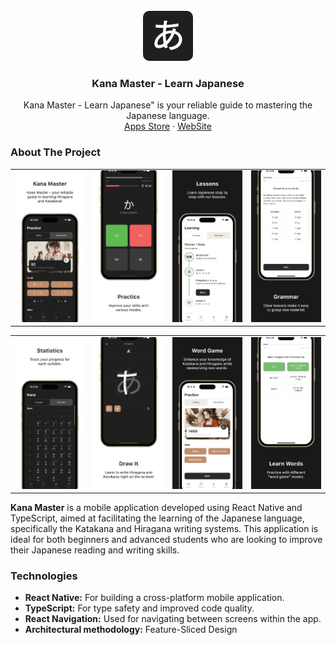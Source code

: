 <br />
<div align="center">
  <a href="https://github.com/nikkhvat/kana-master">
    <img src="./assets/icon.png" style="border-radius: 10px" alt="Logo" width="80" height="80">
  </a>

  <h3 align="center">Kana Master - Learn Japanese</h3>

  <p align="center">
    Kana Master - Learn Japanese" is your reliable guide to mastering the Japanese language.
    <br />
    <a href="https://apps.apple.com/us/app/kana-master-learn-japanese/id6479753061">Apps Store</a>
    ·
    <a href="https://kana-master.khvat.pro/">WebSite</a>
  </p>
</div>


### About The Project


<table>
  <tr>
    <td><img src="docs/image/1.jpg" /></td>
    <td><img src="docs/image/2.jpg" /></td>
    <td><img src="docs/image/3.jpg" /></td>
    <td><img src="docs/image/4.jpg" /></td>
  </tr>
</table>

<table>
  <tr>
    <td><img src="docs/image/5.jpg" /></td>
    <td><img src="docs/image/6.jpg" /></td>
    <td><img src="docs/image/7.jpg" /></td>
    <td><img src="docs/image/8.jpg" /></td>
  </tr>
</table>

**Kana Master** is a mobile application developed using React Native and TypeScript, aimed at facilitating the learning of the Japanese language, specifically the Katakana and Hiragana writing systems. This application is ideal for both beginners and advanced students who are looking to improve their Japanese reading and writing skills.


### Technologies

- **React Native:** For building a cross-platform mobile application.
- **TypeScript:** For type safety and improved code quality.
- **React Navigation:** Used for navigating between screens within the app.
- **Architectural methodology:** Feature-Sliced Design